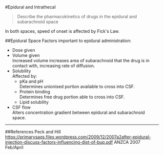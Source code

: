 #Epidural and Intrathecal
> Describe the pharmacokinetics of drugs in the epidural and subarachnoid space

In both spaces, speed of onset is affected by Fick's Law.

##Epidural Space
Factors important to epidural administration:
* Dose given
* Volume given  
Increased volume increases area of subarachnoid that the drug is in contact with, increasing rate of diffusion.
* Solubility  
Affected by:
    * pKa and pH  
    Determines unionised portion available to cross into CSF.
    * Protein binding  
    Determines free drug portion able to cross into CSF.
    * Lipid solubility
* CSF flow  
Alters concentration gradient between epidural and subarachnoid space.



---

##References
Peck and Hill
https://primarysaqs.files.wordpress.com/2009/12/2007a2after-epidural-injection-discuss-factors-influencing-dist-of-bup.pdf
ANZCA 2007 Feb/April
